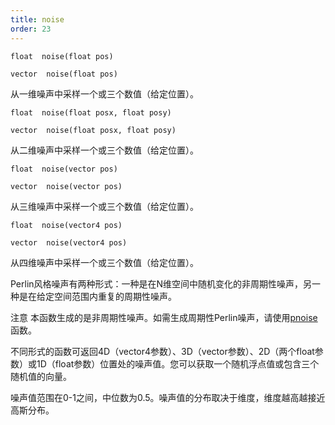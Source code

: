```yaml
---
title: noise
order: 23
---
```


`float  noise(float pos)`

`vector  noise(float pos)`

从一维噪声中采样一个或三个数值（给定位置）。

`float  noise(float posx, float posy)`

`vector  noise(float posx, float posy)`

从二维噪声中采样一个或三个数值（给定位置）。

`float  noise(vector pos)`

`vector  noise(vector pos)`

从三维噪声中采样一个或三个数值（给定位置）。

`float  noise(vector4 pos)`

`vector  noise(vector4 pos)`

从四维噪声中采样一个或三个数值（给定位置）。

Perlin风格噪声有两种形式：一种是在N维空间中随机变化的非周期性噪声，另一种是在给定空间范围内重复的周期性噪声。

注意
本函数生成的是非周期性噪声。如需生成周期性Perlin噪声，请使用[pnoise](./pnoise "Perlin风格噪声有两种形式：一种是在N维空间中随机变化的非周期性噪声，另一种是在给定空间范围内重复的周期性噪声。")函数。

不同形式的函数可返回4D（vector4参数）、3D（vector参数）、2D（两个float参数）或1D（float参数）位置处的噪声值。您可以获取一个随机浮点值或包含三个随机值的向量。

噪声值范围在0-1之间，中位数为0.5。噪声值的分布取决于维度，维度越高越接近高斯分布。
